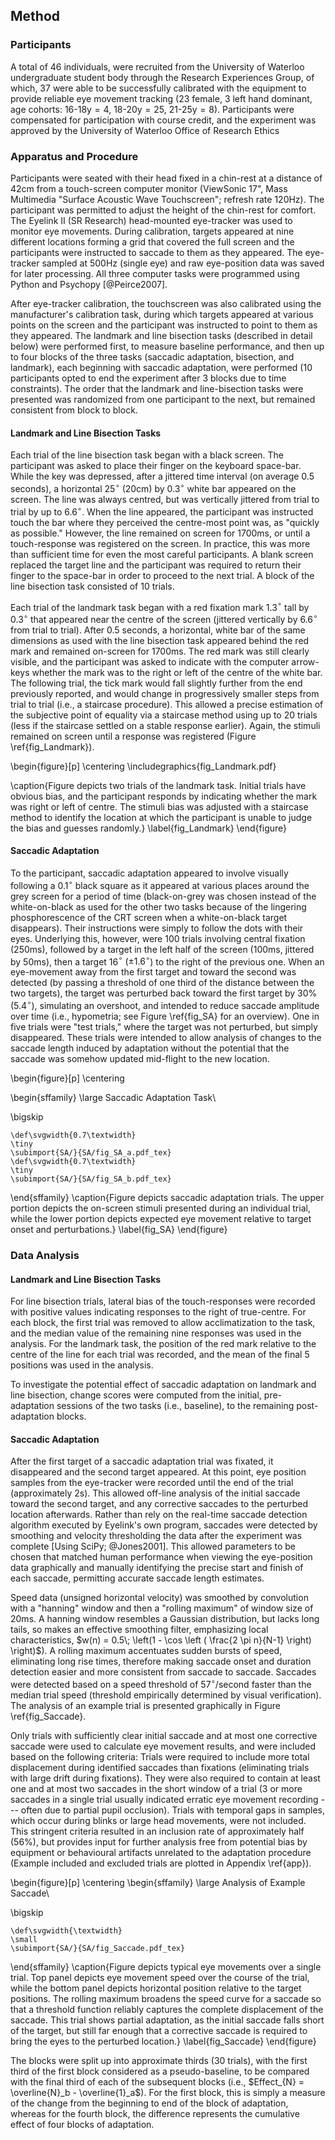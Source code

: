 Method
-------

### Participants

A total of 46 individuals, were recruited from the University of
Waterloo undergraduate student body through the Research
Experiences Group, of which, 37 were able to be successfully
calibrated with the equipment to provide reliable eye movement
tracking (23 female, 3 left hand dominant, age
cohorts: $\text{16-18y} =4$, $\text{18-20y} =25$,
$\text{21-25y} =8$). Participants were compensated for
participation with course credit, and the experiment was approved
by the University of Waterloo Office of Research Ethics

### Apparatus and Procedure

Participants were seated with their head fixed in a chin-rest at a
distance of 42cm from a touch-screen computer monitor (ViewSonic
17", Mass Multimedia "Surface Acoustic Wave Touchscreen"; refresh
rate 120Hz).  The participant was permitted to adjust the height
of the chin-rest for comfort. The Eyelink II (SR Research)
head-mounted eye-tracker was used to monitor eye movements. During
calibration, targets appeared at nine different locations forming
a grid that covered the full screen and the participants were
instructed to saccade to them as they appeared.
The eye-tracker sampled at 500Hz (single eye)
and raw eye-position data was saved for later processing.  All
three computer tasks were programmed using Python and Psychopy
[@Peirce2007].

After eye-tracker calibration, the touchscreen was also calibrated
using the manufacturer's calibration task, during which targets
appeared at various points on the screen and the participant was
instructed to point to them as they appeared. The landmark and
line bisection tasks (described in detail below) were performed first,
to measure baseline
performance, and then up to four blocks of the three tasks
(saccadic adaptation, bisection, and landmark), each beginning
with saccadic adaptation, were performed (10 participants opted to
end the experiment after 3 blocks due to time constraints). The
order that the landmark and line-bisection tasks were presented
was randomized from one participant to the next, but remained
consistent from block to block.


#### Landmark and Line Bisection Tasks

Each trial of the line bisection task began with a black screen.
The participant was asked to place their finger on the keyboard
space-bar. While the key was depressed, after a jittered time
interval (on average $0.5$ seconds), a horizontal $25^{\circ}$
(20cm) by $0.3^{\circ}$ white bar appeared on the screen. The line
was always centred, but was vertically jittered from trial to
trial by up to $6.6^{\circ}$. When the line appeared, the
participant was instructed touch the bar where they perceived the
centre-most point was, as "quickly as possible." However, the line
remained on screen for 1700ms, or until a touch-response was
registered on the screen. In practice, this was more than
sufficient time for even the most careful participants. A blank
screen replaced the target line and the participant was required
to return their finger to the space-bar in order to proceed to the
next trial. A block of the line bisection task consisted of 10 trials.

Each trial of the landmark task began with a red fixation mark
1.3$^{\circ}$ tall by 0.3$^{\circ}$ that appeared near the centre of
the screen (jittered vertically by 6.6$^{\circ}$ from trial to
trial).  After 0.5 seconds, a horizontal, white bar of the same
dimensions as used with the line bisection task appeared behind
the red mark and remained on-screen for 1700ms. The red mark was
still clearly visible, and the participant was asked to indicate
with the computer arrow-keys whether the mark was to the right or
left of the centre of the white bar. The following trial, the tick
mark would fall slightly further from the end previously reported,
and would change in progressively smaller steps from trial to
trial (i.e., a staircase procedure).  This allowed a precise
estimation of the subjective point of equality via a staircase
method using up to 20 trials (less if the staircase settled on a
stable response earlier).  Again, the stimuli remained on screen
until a response was registered (Figure \ref{fig_Landmark}).

\begin{figure}[p]
\centering
\includegraphics{fig_Landmark.pdf}


\caption{Figure depicts two trials of the landmark task. Initial
trials have obvious bias, and the participant responds by
indicating whether the mark was right or left of centre. The
stimuli bias was adjusted with a staircase method to identify the
location at which the participant is unable to judge the bias and
guesses randomly.}
\label{fig_Landmark}
\end{figure}


#### Saccadic Adaptation

To the participant, saccadic adaptation appeared to involve
visually following a 0.1$^{\circ}$ black square as it appeared at various
places around the grey screen for a period of time (black-on-grey
was chosen instead of the white-on-black as used for the other two
tasks because of the lingering phosphorescence of the CRT screen
when a white-on-black target disappears). Their instructions were
simply to follow the dots with their eyes.  Underlying this,
however, were 100 trials involving central fixation (250ms),
followed by a target in the left half of the screen (100ms,
jittered by 50ms), then a target 16$^{\circ}$ ($\pm 1.6^{\circ}$) to
the right of the previous one. When an eye-movement away from the
first target and toward the
second was detected (by passing a threshold of one third of the distance
between the two targets), the target was perturbed back toward the first
target by 30% (5.4$^{\circ}$), simulating an overshoot, and intended
to reduce saccade amplitude over time (i.e., hypometria; see
Figure \ref{fig_SA} for an overview).  One in five trials were "test
trials," where the target was not perturbed, but simply
disappeared. These trials were intended to allow analysis of
changes to the saccade length induced by adaptation without the
potential that the saccade was somehow updated mid-flight to the
new location.

\begin{figure}[p]
\centering

\begin{sffamily}
\large Saccadic Adaptation Task\\

\bigskip

	\def\svgwidth{0.7\textwidth}
	\tiny
	\subimport{SA/}{SA/fig_SA_a.pdf_tex}
	\def\svgwidth{0.7\textwidth}
	\tiny
	\subimport{SA/}{SA/fig_SA_b.pdf_tex}
\end{sffamily}
\caption{Figure depicts saccadic adaptation trials.
The upper portion depicts the on-screen stimuli
presented during an individual trial, while the lower portion
depicts expected eye movement relative to target onset and
perturbations.}
\label{fig_SA}
\end{figure}


### Data Analysis

#### Landmark and Line Bisection Tasks

For line bisection trials, lateral bias of the touch-responses
were recorded with positive values indicating responses to the
right of true-centre. For each block, the first trial was removed
to allow acclimatization to the task, and the median value of the
remaining nine responses was used in the analysis.  For the
landmark task, the position of the red mark relative to the centre
of the line for each trial was recorded, and the mean of the final
5 positions was used in the analysis.

To investigate the potential effect
of saccadic adaptation on landmark and line bisection, change
scores were computed from the initial, pre-adaptation sessions of
the two tasks (i.e., baseline), to the remaining post-adaptation
blocks.

#### Saccadic Adaptation

After the first target of a saccadic adaptation trial was fixated,
it disappeared and the second target appeared. At this point,
eye position samples from the eye-tracker were recorded
until the end of the trial (approximately 2s). This allowed off-line
analysis of the initial saccade toward the second target, and any
corrective saccades to the perturbed location afterwards. Rather
than rely on the real-time saccade detection algorithm executed by
Eyelink's own program, saccades were detected by smoothing and
velocity thresholding the data after the experiment was complete
[Using SciPy; @Jones2001].
This allowed parameters to be chosen that matched human
performance when viewing the eye-position data graphically
and manually identifying the precise start and finish of each
saccade, permitting accurate saccade length estimates.

Speed data (unsigned horizontal velocity) was smoothed by
convolution with a "hanning" window and then a "rolling maximum"
of window size of 20ms.  A hanning window resembles a Gaussian
distribution, but lacks long tails, so makes an effective
smoothing filter, emphasizing local characteristics, $w(n) = 0.5\;
\left(1 - \cos \left ( \frac{2 \pi n}{N-1} \right) \right)$). A
rolling maximum accentuates sudden bursts of speed, eliminating
long rise times, therefore making saccade onset and duration
detection easier and more consistent from saccade to saccade.
Saccades were detected based on a speed threshold of
57$^{\circ}$/second faster than the median trial speed (threshold empirically
determined by visual verification). The analysis of an example
trial is presented graphically in Figure \ref{fig_Saccade}.

Only trials with sufficiently clear initial saccade and at most
one corrective saccade were used to calculate eye movement
results, and were included based on the following criteria:
Trials were required to include more total displacement during
identified saccades than fixations (eliminating trials with large
drift during fixations).  They were also required to contain at
least one and at most two saccades in the short window of a trial
(3 or more saccades in a single trial usually indicated erratic
eye movement recording --- often due to partial pupil occlusion).
Trials with temporal gaps in samples, which occur during blinks or
large head movements, were not included. This stringent criteria
resulted in an inclusion rate of approximately half (56\%), but
provides input for further analysis free from potential bias by
equipment or behavioural artifacts unrelated to the adaptation
procedure (Example included and excluded trials are plotted in
Appendix \ref{app}).

\begin{figure}[p]
\centering
\begin{sffamily}
\large Analysis of Example Saccade\\

\bigskip

	\def\svgwidth{\textwidth}
	\small
	\subimport{SA/}{SA/fig_Saccade.pdf_tex}
\end{sffamily}
\caption{Figure depicts typical eye movements over a single trial.
Top panel depicts eye movement speed over the course of the trial,
while the bottom panel depicts horizontal position relative to the
target positions. The rolling maximum broadens the speed curve for
a saccade so that a threshold function reliably captures the
complete displacement of the saccade. This trial shows partial
adaptation, as the initial saccade falls short of the target, but
still far enough that a corrective saccade is required to bring
the eyes to the perturbed location.} \label{fig_Saccade}
\end{figure}

The blocks were split up into approximate thirds (30 trials), with the first
third of the first block considered as a pseudo-baseline, to be
compared with the final third of each of the subsequent blocks
(i.e., $Effect_{N} = \overline{N}_b - \overline{1}_a$). For the
first block, this is simply a measure of the change from the
beginning to end of the block of adaptation, whereas for the fourth block,
the difference represents the cumulative effect of four blocks of
adaptation.
